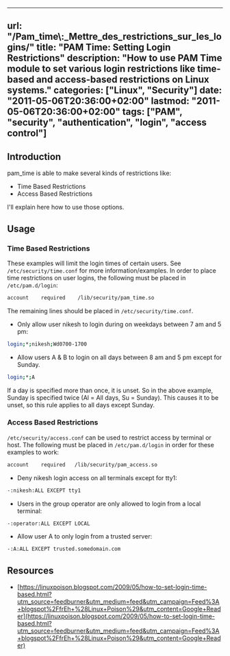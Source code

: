 
---
url: "/Pam_time\\:_Mettre_des_restrictions_sur_les_logins/"
title: "PAM Time: Setting Login Restrictions"
description: "How to use PAM Time module to set various login restrictions like time-based and access-based restrictions on Linux systems."
categories: ["Linux", "Security"]
date: "2011-05-06T20:36:00+02:00"
lastmod: "2011-05-06T20:36:00+02:00"
tags: ["PAM", "security", "authentication", "login", "access control"]
---

## Introduction

pam_time is able to make several kinds of restrictions like:

- Time Based Restrictions
- Access Based Restrictions

I'll explain here how to use those options.

## Usage

### Time Based Restrictions

These examples will limit the login times of certain users. See `/etc/security/time.conf` for more information/examples. In order to place time restrictions on user logins, the following must be placed in `/etc/pam.d/login`:

```bash
account    required    /lib/security/pam_time.so
```

The remaining lines should be placed in `/etc/security/time.conf`.

- Only allow user nikesh to login during on weekdays between 7 am and 5 pm:

```bash
login;*;nikesh;Wd0700-1700
```

- Allow users A & B to login on all days between 8 am and 5 pm except for Sunday.

```bash
login;*;A
```

If a day is specified more than once, it is unset. So in the above example, Sunday is specified twice (Al = All days, Su = Sunday). This causes it to be unset, so this rule applies to all days except Sunday.

### Access Based Restrictions

`/etc/security/access.conf` can be used to restrict access by terminal or host. The following must be placed in `/etc/pam.d/login` in order for these examples to work:

```bash
account    required   /lib/security/pam_access.so
```

- Deny nikesh login access on all terminals except for tty1:

```bash
-:nikesh:ALL EXCEPT tty1
```

- Users in the group operator are only allowed to login from a local terminal:

```bash
-:operator:ALL EXCEPT LOCAL
```

- Allow user A to only login from a trusted server:

```bash
-:A:ALL EXCEPT trusted.somedomain.com
```

## Resources
- [https://linuxpoison.blogspot.com/2009/05/how-to-set-login-time-based.html?utm_source=feedburner&utm_medium=feed&utm_campaign=Feed%3A+blogspot%2FfrEh+%28Linux+Poison%29&utm_content=Google+Reader](https://linuxpoison.blogspot.com/2009/05/how-to-set-login-time-based.html?utm_source=feedburner&utm_medium=feed&utm_campaign=Feed%3A+blogspot%2FfrEh+%28Linux+Poison%29&utm_content=Google+Reader)
